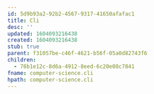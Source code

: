 ```yaml
---
id: 5d9b93a2-92b2-4567-9317-41650afafac1
title: Cli
desc: ''
updated: 1604093216438
created: 1604093216438
stub: true
parent: f31057be-c46f-4621-b56f-05a0d82743f6
children:
  - 78b1e12c-8d6a-4912-8eed-6c20e08c7841
fname: computer-science.cli
hpath: computer-science.cli
---
```



